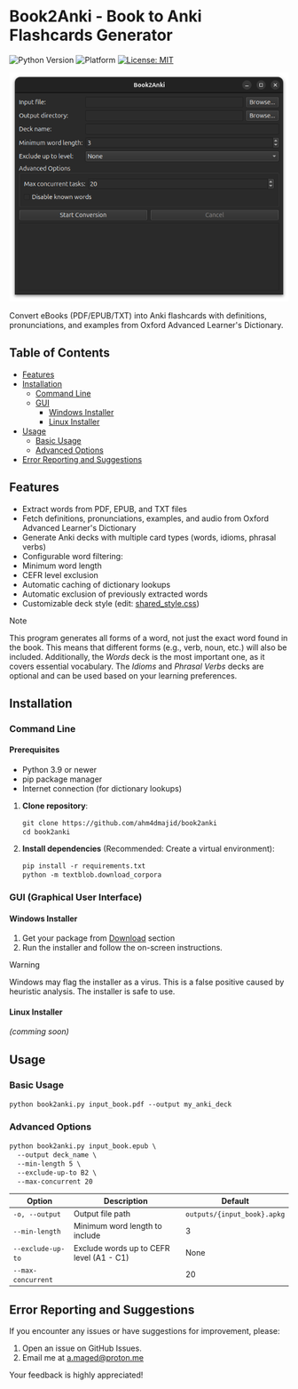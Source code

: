 # Book2Anki - Book to Anki Flashcards Generator

![Python Version](https://img.shields.io/badge/python-3.9%2B-blue)
![Platform](https://img.shields.io/badge/platform-Windows%20%7C%20Linux%20%7C%20macOS-lightgrey)
[![License: MIT](https://img.shields.io/badge/License-MIT-yellow.svg)](https://opensource.org/licenses/MIT)

![Screenshot](/assets/screenshot.png)

Convert eBooks (PDF/EPUB/TXT) into Anki flashcards with definitions, pronunciations, and examples from Oxford Advanced Learner's Dictionary.


## Table of Contents
- [Features](#features-)
- [Installation](#installation)
  - [Command Line](#command-line)
  - [GUI](#gui-graphical-user-interface)
    - [Windows Installer](#windows-installer)
    - [Linux Installer](#linux-installer) 
- [Usage](#usage-)
  - [Basic Usage](#basic-usage)
  - [Advanced Options](#advanced-options)
- [Error Reporting and Suggestions](#error-reporting-and-suggestions-)


## Features
-  Extract words from PDF, EPUB, and TXT files
-  Fetch definitions, pronunciations, examples, and audio from Oxford Advanced Learner's Dictionary
-  Generate Anki decks with multiple card types (words, idioms, phrasal verbs)
-  Configurable word filtering:
  - Minimum word length
  - CEFR level exclusion
-  Automatic caching of dictionary lookups
-  Automatic exclusion of previously extracted words
-  Customizable deck style (edit: [shared_style.css](/config/templates/shared_style.css))

> [!NOTE]
> This program generates all forms of a word, not just the exact word found in the book. This means that different forms (e.g., verb, noun, etc.) will also be included.
> Additionally, the *Words* deck is the most important one, as it covers essential vocabulary. The *Idioms* and *Phrasal Verbs* decks are optional and can be used based on your learning preferences.



## Installation

### Command Line
#### Prerequisites
- Python 3.9 or newer
- pip package manager
- Internet connection (for dictionary lookups)

1. **Clone repository**:
   ```
   git clone https://github.com/ahm4dmajid/book2anki
   cd book2anki
   ```
   
2. **Install dependencies** (Recommended: Create a virtual environment):
    ```
    pip install -r requirements.txt
    python -m textblob.download_corpora
    ```
### GUI (Graphical User Interface)

#### Windows Installer
1. Get your package from [Download](https://github.com/ahm4dmajid/book2anki/releases/) section
2. Run the installer and follow the on-screen instructions.

> [!WARNING]
> Windows may flag the installer as a virus. This is a false positive caused by heuristic analysis. The installer is safe to use.

#### Linux Installer
*(comming soon)*


## Usage
### Basic Usage
```
python book2anki.py input_book.pdf --output my_anki_deck
```

### Advanced Options
```
python book2anki.py input_book.epub \
  --output deck_name \
  --min-length 5 \
  --exclude-up-to B2 \
  --max-concurrent 20
```


| Option |	Description | Default |
| ------ | ------------ | ------- |
| `-o, --output` |	Output file path |	`outputs/{input_book}.apkg` |
| `--min-length` |	Minimum word length to include |	3 |
| `--exclude-up-to` |	Exclude words up to CEFR level (A1 - C1)	| None |
| `--max-concurrent` | | 20 |

## Error Reporting and Suggestions
If you encounter any issues or have suggestions for improvement, please:

1. Open an issue on GitHub Issues.
2. Email me at a.maged@proton.me

Your feedback is highly appreciated! 


